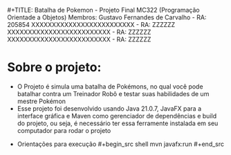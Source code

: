 #+TITLE: Batalha de Pokemon - Projeto Final MC322 (Programação Orientade a Objetos)
Membros:
Gustavo Fernandes de Carvalho - RA: 205854
XXXXXXXXXXXXXXXXXXXXXXXXX - RA: ZZZZZZ
XXXXXXXXXXXXXXXXXXXXXXXXX - RA: ZZZZZZ
XXXXXXXXXXXXXXXXXXXXXXXXX - RA: ZZZZZZ

# Sobre o projeto:
- O Projeto é simula uma batalha de Pokémons, no qual você pode batalhar contra um Treinador Robô e testar suas habilidades de um mestre Pokémon
- Esse projeto foi desenvolvido usando Java 21.0.7, JavaFX para a interface gráfica e Maven como gerenciador de dependências e build do projeto, ou seja, é necessário ter essa ferramente instalada em seu computador para rodar o projeto

* Orientações para execução
#+begin_src shell
mvn javafx:run
#+end_src
